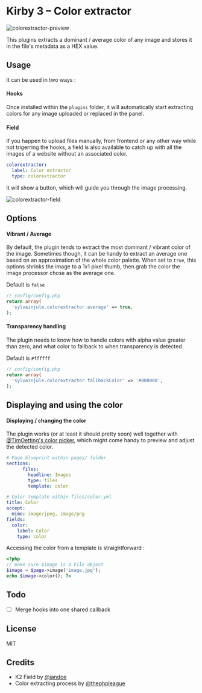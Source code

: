 # Kirby 3 – Color extractor

![colorextractor-preview](https://user-images.githubusercontent.com/14079751/45942863-78817980-bfe4-11e8-97c6-d2982d993af2.jpg)

This plugins extracts a dominant / average color of any image and stores it in the file's metadata as a HEX value.



## Usage

It can be used in two ways :

#### Hooks

Once installed within the ```plugins``` folder, it will automatically start extracting colors for any image uploaded or replaced in the panel.

#### Field

If you happen to upload files manually, from frontend or any other way while not trigerring the hooks, a field is also available to catch up with all the images of a website without an associated color.

```yaml
colorextractor:
  label: Color extractor
  type: colorextractor
```

It will show a button, which will guide you through the image processing.

![colorextractor-field](https://user-images.githubusercontent.com/14079751/45931472-ef7c2b00-bf6e-11e8-8260-ec1d2ed64ed5.png)



## Options

#### Vibrant / Average

By default, the plugin tends to extract the most dominant / vibrant color of the image. Sometimes though, it can be handy to extract an average one based on an approximation of the whole color palette. When set to ```true```, this options shrinks the image to a 1x1 pixel thumb, then grab the color the image processor chose as the average one.

Default is ```false``` 

```php
// config/config.php
return array(
  'sylvainjule.colorextractor.average' => true,
);
```

#### Transparency handling

The plugin needs to know how to handle colors with alpha value greater than zero, and what color to fallback to when transparency is detected.

Default is ```#ffffff```

```php
// config/config.php
return array(
  'sylvainjule.colorextractor.fallbackColor' => '#000000',
);
```

## Displaying and using the color

#### Displaying / changing the color

The plugin works (or at least it should pretty soon) well together with [@TimOetting's color picker](https://github.com/TimOetting/kirby-color), which might come handy to preview and adjust the detected color.

```yaml
# Page blueprint within pages/ folder
sections:
      files:
        headline: Images
        type: files
        template: color
```

```yaml
# Color template within files/color.yml
title: Color
accept:
  mime: image/jpeg, image/png
fields:
  color:
    label: Color
    type: color
```


Accessing the color from a template is straightforward :

```php
<?php 
// make sure $image is a File object
$image = $page->image('image.jpg');  
echo $image->color(); ?>
```

## Todo

- [ ] Merge hooks into one shared callback

## License

MIT

## Credits

- K2 Field by [@iandoe](https://github.com/iandoe/kirby-dominant-color/blob/master/README.md)
- Color extracting process by [@thephpleague](https://github.com/thephpleague/color-extractor)
